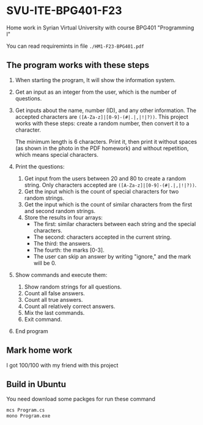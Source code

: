 # SVU-ITE-BPG401-F23
Home work in Syrian Virtual University with course BPG401 "Programming I"

You can read requiremints in file `./HM1-F23-BPG401.pdf`

## The program works with these steps
1. When starting the program, It will show the information system.
2. Get an input as an integer from the user, which is the number of questions.
3. Get inputs about the name, number (ID), and any other information. The accepted characters are `([A-Za-z]|[0-9]-(#|.|,|!|?))`. This project works with these steps: create a random number, then convert it to a character.

    The minimum length is 6 characters. Print it, then print it without spaces (as shown in the photo in the PDF homework) and without repetition, which means special characters.
4. Print the questions:
    1. Get input from the users between 20 and 80 to create a random string. Only characters accepted are `([A-Za-z]|[0-9]-(#|.|,|!|?))`.
    2. Get the input which is the count of special characters for two random strings.
    3. Get the input which is the count of similar characters from the first and second random strings.
    4. Store the results in four arrays:
        * The first: similar characters between each string and the special characters.
        * The second: characters accepted in the current string.
        * The third: the answers.
        * The fourth: the marks [0-3].
        * The user can skip an answer by writing "ignore," and the mark will be 0.
5. Show commands and execute them:
    1. Show random strings for all questions.
    2. Count all false answers.
    3. Count all true answers.
    4. Count all relatively correct answers.
    5. Mix the last commands.
    6. Exit command.
6. End program

## Mark home work
I got 100/100 with my friend with this project

## Build in Ubuntu
You need download some packges for run these command
```bash
mcs Program.cs
mono Program.exe
```